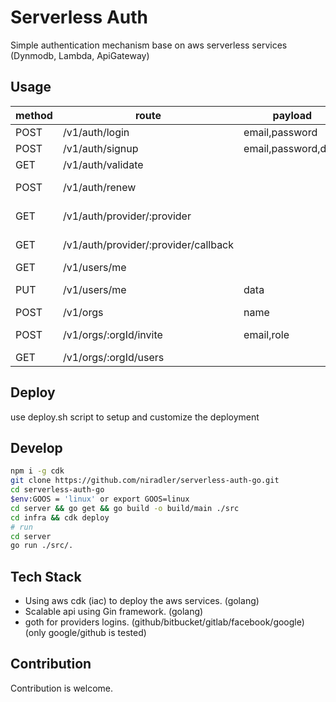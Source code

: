# Serverless Auth

Simple authentication mechanism base on aws serverless services (Dynmodb, Lambda, ApiGateway)

## Usage

| method | route                                | payload             | Role  | public | description             |
| ------ | ------------------------------------ | ------------------- | ----- | ------ | ----------------------- |
| POST   | /v1/auth/login                       | email,password      |       | true   | Login                   |
| POST   | /v1/auth/signup                      | email,password,data |       | true   | Signup                  |
| GET    | /v1/auth/validate                    |                     |       | true   | ValidateToken           |
| POST   | /v1/auth/renew                       |                     |       | false  | Get new Token           |
| GET    | /v1/auth/provider/:provider          |                     |       | true   | Login with provider     |
| GET    | /v1/auth/provider/:provider/callback |                     |       | true   | Validate provider login |
| GET    | /v1/users/me                         |                     |       | true   | Health check            |
| PUT    | /v1/users/me                         | data                |       | false  | Update user data        |
| POST   | /v1/orgs                             | name                |       | false  | Create Org              |
| POST   | /v1/orgs/:orgId/invite               | email,role          | admin | false  | Invite user to me org   |
| GET    | /v1/orgs/:orgId/users                |                     | admin | false  | Get org users           |

## Deploy

use deploy.sh script to setup and customize the deployment

## Develop

```sh
npm i -g cdk
git clone https://github.com/niradler/serverless-auth-go.git
cd serverless-auth-go
$env:GOOS = 'linux' or export GOOS=linux
cd server && go get && go build -o build/main ./src
cd infra && cdk deploy
# run
cd server
go run ./src/.
```

## Tech Stack

- Using aws cdk (iac) to deploy the aws services. (golang)
- Scalable api using Gin framework. (golang)
- goth for providers logins. (github/bitbucket/gitlab/facebook/google) (only google/github is tested)

## Contribution

Contribution is welcome.
